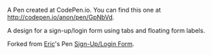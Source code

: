 A Pen created at CodePen.io. You can find this one at http://codepen.io/anon/pen/GpNbVd.

 A design for a sign-up/login form using tabs and floating form labels.

Forked from [Eric](http://codepen.io/ehermanson/)'s Pen [Sign-Up/Login Form](http://codepen.io/ehermanson/pen/KwKWEv/).
